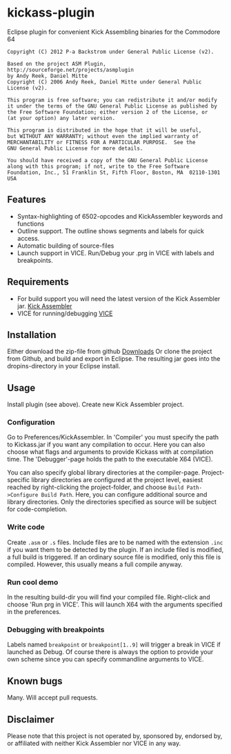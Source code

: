# kickass-plugin 
Eclipse plugin for convenient Kick Assembling binaries for the Commodore 64

    Copyright (C) 2012 P-a Backstrom under General Public License (v2).
   
    Based on the project ASM Plugin, http://sourceforge.net/projects/asmplugin
    by Andy Reek, Daniel Mitte
    Copyright (C) 2006 Andy Reek, Daniel Mitte under General Public License (v2).

    This program is free software; you can redistribute it and/or modify
    it under the terms of the GNU General Public License as published by
    the Free Software Foundation; either version 2 of the License, or
    (at your option) any later version.

    This program is distributed in the hope that it will be useful,
    but WITHOUT ANY WARRANTY; without even the implied warranty of
    MERCHANTABILITY or FITNESS FOR A PARTICULAR PURPOSE.  See the
    GNU General Public License for more details.

    You should have received a copy of the GNU General Public License
    along with this program; if not, write to the Free Software
    Foundation, Inc., 51 Franklin St, Fifth Floor, Boston, MA  02110-1301  USA

## Features
* Syntax-highlighting of 6502-opcodes and KickAssembler keywords and functions
* Outline support. The outline shows segments and labels for quick access.
* Automatic building of source-files
* Launch support in VICE. Run/Debug your .prg in VICE with labels and breakpoints.

## Requirements
* For build support you will need the latest version of the Kick Assembler jar. [Kick Assembler](http://theweb.dk/KickAssembler/)
* VICE for running/debugging [VICE](http://vice-emu.sourceforge.net/)

## Installation
Either download the zip-file from github [Downloads](https://github.com/p-a/kickass-plugin/downloads)
Or clone the project from Github, and build and export in Eclipse.
The resulting jar goes into the dropins-directory in your Eclipse install.

## Usage
Install plugin (see above). Create new Kick Assembler project.

### Configuration
Go to Preferences/KickAssembler.
In 'Compiler' you must specify the path to Kickass.jar if you want any compilation to occur.
Here you can also choose what flags and arguments to provide Kickass with at compilation time.
The 'Debugger'-page holds the path to the executable X64 (VICE).  

You can also specify global library directories at the compiler-page.
Project-specific library directories are configured at the project level, easiest reached by right-clicking
the project-folder, and choose `Build Path->Configure Build Path`.
Here, you can configure additional source and library directories.
Only the directories specified as source will be subject for code-completion.

### Write code
Create `.asm` or `.s` files.
Include files are to be named with the extension `.inc` if you want them to be detected by the plugin.
If an include filed is modified, a full build is triggered.
If an ordinary source file is modified, only this file is compiled. However, this usually means a full compile anyway.

### Run cool demo
In the resulting build-dir you will find your compiled file. Right-click and choose 'Run prg in VICE'. This will launch X64 with the arguments specified in the preferences. 

### Debugging with breakpoints
Labels named `breakpoint` or `breakpoint[1..9]` will trigger a break in VICE if launched as Debug.
Of course there is always the option to provide your own scheme since you can specify commandline arguments to VICE. 


## Known bugs
Many. Will accept pull requests.

## Disclaimer
Please note that this project is not operated by, sponsored by, endorsed by, or affiliated with neither Kick Assembler nor VICE in any way.

  
